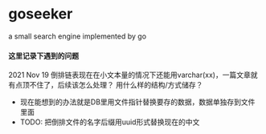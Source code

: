 # goseeker
a small search engine implemented by go

#### 这里记录下遇到的问题
2021 Nov 19
倒排链表现在在小文本量的情况下还能用varchar(xx)，一篇文章就有点顶不住了，后续该怎么处理？
用什么样的结构/方式储存？

- 现在能想到的办法就是DB里用文件指针替换要存的数据，数据单独存到文件里面
- TODO: 把倒排文件的名字后缀用uuid形式替换现在的中文